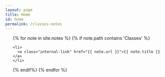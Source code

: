 ```yaml
---
layout: page
title: Home
id: home
permalink: /classes-notes
---
```




<ul>
  {% for note in site.notes  %}
  {% if note.path contains 'Classes' %}
  
    <li>
      <a class="internal-link" href="{{ note.url }}">{{ note.title }}</a>
    </li>
  {% endif%}
  {% endfor %}  
 
</ul>

<style>
  .wrapper {
    max-width: 46em;
  }
</style>

